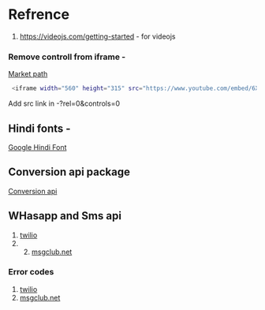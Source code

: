# Refrence

1. <https://videojs.com/getting-started> - for videojs

### Remove controll from iframe -

[Market path]('https://www.marketpath.com/blog/remove-youtube-info-from-embedded-videos')

```bash
 <iframe width="560" height="315" src="https://www.youtube.com/embed/6Xr8UZiA7Zg?si=FgHjIjw61Q2FZKdV?rel=0&amp;controls=0" frameborder="2" allow="accelerometer; autoplay; modestbranding; encrypted-media; gyroscope; picture-in-picture" allowfullscreen></iframe>
 ```

Add src link in -?rel=0&amp;controls=0

## Hindi fonts -

[Google Hindi Font](https://fonts.google.com/?query=deva)

## Conversion api package

[Conversion api](https://github.com/esign/laravel-conversions-api)

## WHasapp and Sms api

1. [twilio](https://www.twilio.com/whatsapp)
2. 2. [msgclub.net](https://www.msgclub.net/)

### Error codes 
1. [twilio](https://www.twilio.com/docs/api/errors)
2. [msgclub.net](https://www.msgclub.net/bulk-sms-gateway-api/error-codes.html)
